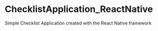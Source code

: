 # ChecklistApplication_ReactNative
Simple Checklist Application created with the React Native framework
